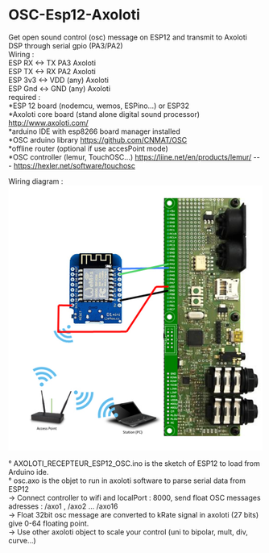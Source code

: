 # OSC-Esp12-Axoloti
Get open sound control (osc) message on ESP12 and transmit to Axoloti DSP through serial gpio (PA3/PA2)<br />
Wiring :<br />
ESP RX <-> TX PA3 Axoloti<br />
ESP TX <-> RX PA2 Axoloti<br />
ESP 3v3 <-> VDD (any) Axoloti<br />
ESP Gnd <-> GND (any) Axoloti<br />
required :<br />
*ESP 12 board (nodemcu, wemos, ESPino...) or ESP32<br />
*Axoloti core board (stand alone digital sound processor) http://www.axoloti.com/ <br />
*arduino IDE with esp8266 board manager installed <br />
*OSC arduino library  https://github.com/CNMAT/OSC<br />
*offline router (optional if use accesPoint mode) <br />
*OSC controller (lemur, TouchOSC...) https://liine.net/en/products/lemur/ --- https://hexler.net/software/touchosc<br />

Wiring diagram :<br />
![alt text](https://github.com/gaeljaton/OSC-Esp12-Axoloti/blob/master/Axoloti_ESP8266.jpg)

° AXOLOTI_RECEPTEUR_ESP12_OSC.ino is the sketch of ESP12 to load from Arduino ide.<br />
° osc.axo is the objet to run in axoloti software to parse serial data from ESP12 <br />
-> Connect controller to wifi and localPort : 8000, send float OSC messages adresses : /axo1 , /axo2 ... /axo16 <br />
-> Float 32bit osc message are converted to kRate signal in axoloti (27 bits) give 0-64 floating point. <br />
-> Use other axoloti object to scale your control (uni to bipolar, mult, div, curve...)<br />
